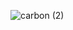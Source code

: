 ![carbon (2)](https://user-images.githubusercontent.com/44284411/116189051-0ee42180-a731-11eb-96c3-a840eb286e50.png)
